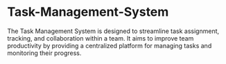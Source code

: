 # Task-Management-System
The Task Management System is designed to streamline task assignment, tracking, and collaboration within a team. It aims to improve team productivity by providing a centralized platform for managing tasks and monitoring their progress.
